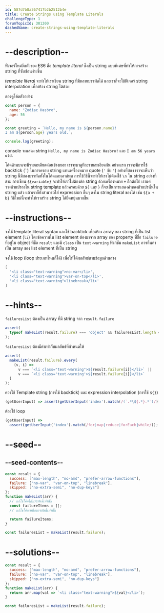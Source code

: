 ```yaml
---
id: 587d7b8a367417b2b2512b4e
title: Create Strings using Template Literals
challengeType: 1
forumTopicId: 301200
dashedName: create-strings-using-template-literals
---
```


# --description--

ฟีเจอร์ใหม่อีกตัวของ ES6 คือ <dfn>template literal</dfn> ซึ่งเป็น string แบบพิเศษที่ทำให้การสร้าง string ที่ซับซ้อนง่ายขึ้น

<dfn>template literal</dfn> จะทำให้เราเขียน string ที่มีหลายบรรทัดได้ และเราก็จะใช้ฟีเจอร์ string interpolation เพื่อสร้าง string ได้ด้วย

ลองดูโค้ดตัวอย่าง:

```js
const person = {
  name: "Zodiac Hasbro",
  age: 56
};

const greeting = `Hello, my name is ${person.name}!
I am ${person.age} years old.`;

console.log(greeting);
```

console จะแสดง string `Hello, my name is Zodiac Hasbro!` และ `I am 56 years old.`

โค้ดด้านบนจะมีรายละเอียดค่อนข้างเยอะ เราจะมาดูทีละรายละเอียดกัน 
อย่างแรก เราจะมีการใช้ backtick (`` ` ``) ในการครอบ string แทนเครื่องหมาย quote (`'` กับ `"`)
อย่างที่สอง เราจะเห็นว่า string นี้มีสองบรรทัดทั้งในโค้ดและเอาต์พุต การใช้วิธีนี้จะทำให้เราไม่ต้องใช้ `\n` ใน string 
อย่างที่สาม การเขียน `${variable}` จะทำให้เราไม่ต้องต่อ string ด้วยเครื่องหมาย `+` อีกต่อไป เราแค่วางตัวแปรลงใน string template แล้วครอบด้วย `${` และ `}` ก็จะเป็นการแสดงค่าของตัวแปรนั้นใน string แล้ว แล้วเราก็ยังสามารถใส่ expression อื่นๆ ลงใน string literal ของได้ เช่น `${a + b}` 
วิธีใหม่นี้จะทำให้เราสร้าง string ได้ยืดหยุ่นมากขึ้น


# --instructions--

จงใช้ template literal syntax และใช้ backtick เพื่อสร้าง array ของ string ที่เป็น list element (`li`) โดยข้อความใน list element ต้องมาจาก array ของ property ที่ชื่อ `failure` ที่อยู่ใน object ที่ชื่อ `result`  และมี `class` เป็น `text-warning` 
ฟังก์ชัน `makeList` ควรคืนค่าเป็น array ของ list element ที่เป็น string

จงใช้ loop (loop ประเภทไหนก็ได้) เพื่อให้ได้ผลลัพธ์ตามข้อมูลด้านล่าง

```js
[
  '<li class="text-warning">no-var</li>',
  '<li class="text-warning">var-on-top</li>',
  '<li class="text-warning">linebreak</li>'
]
```

# --hints--

`failuresList` ต้องเป็น array ที่มี string จาก `result.failure` 

```js
assert(
  typeof makeList(result.failure) === 'object' && failuresList.length === 3
);
```

`failuresList` ต้องมีค่าเท่ากับผลลัพธ์ที่กำหนดให้

```js
assert(
  makeList(result.failure).every(
    (v, i) =>
      v === `<li class="text-warning">${result.failure[i]}</li>` ||
      v === `<li class='text-warning'>${result.failure[i]}</li>`
  )
);
```

ควรใช้ Template string (การใช้ backtick) และ expression interpolation (การใช้ `${}`)

```js
(getUserInput) => assert(getUserInput('index').match(/(`.*\${.*}.*`)/));
```

ต้องใช้ loop

```js
(getUserInput) =>
  assert(getUserInput('index').match(/for|map|reduce|forEach|while/));
```

# --seed--

## --seed-contents--

```js
const result = {
  success: ["max-length", "no-amd", "prefer-arrow-functions"],
  failure: ["no-var", "var-on-top", "linebreak"],
  skipped: ["no-extra-semi", "no-dup-keys"]
};
function makeList(arr) {
  // แก้ไขโค้ดใต้บรรทัดนี้เท่านั้น
  const failureItems = [];
  // แก้ไขโค้ดเหนือบรรทัดนี้เท่านั้น

  return failureItems;
}

const failuresList = makeList(result.failure);
```

# --solutions--

```js
const result = {
  success: ["max-length", "no-amd", "prefer-arrow-functions"],
  failure: ["no-var", "var-on-top", "linebreak"],
  skipped: ["no-extra-semi", "no-dup-keys"]
};
function makeList(arr) {
  return arr.map(val => `<li class="text-warning">${val}</li>`);
}

const failuresList = makeList(result.failure);
```
